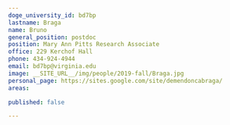 ```yaml
---
doge_university_id: bd7bp
lastname: Braga
name: Bruno
general_position: postdoc
position: Mary Ann Pitts Research Associate
office: 229 Kerchof Hall
phone: 434-924-4944
email: bd7bp@virginia.edu
image: __SITE_URL__/img/people/2019-fall/Braga.jpg
personal_page: https://sites.google.com/site/demendoncabraga/
areas:

published: false

---
```

